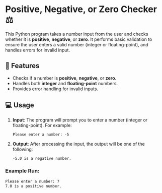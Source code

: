 # Positive, Negative, or Zero Checker ⚖️

This Python program takes a number input from the user and checks whether it is **positive**, **negative**, or **zero**. It performs basic validation to ensure the user enters a valid number (integer or floating-point), and handles errors for invalid input.

## 🚀 Features
- Checks if a number is **positive**, **negative**, or **zero**.
- Handles both **integer** and **floating-point** numbers.
- Provides error handling for invalid inputs.

## 💻 Usage

1. **Input**: The program will prompt you to enter a number (integer or floating-point). For example:
    ```
    Please enter a number: -5
    ```

2. **Output**: After processing the input, the output will be one of the following:
    ```
    -5.0 is a negative number.
    ```

### Example Run:

```bash
Please enter a number: 7
7.0 is a positive number.

